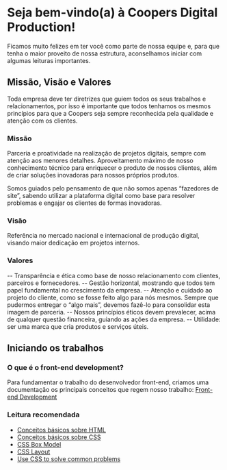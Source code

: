 # Seja bem-vindo(a) à Coopers Digital Production!
Ficamos muito felizes em ter você como parte de nossa equipe e, para que tenha o maior proveito de nossa estrutura, aconselhamos iniciar com algumas leituras importantes.

## Missão, Visão e Valores
Toda empresa deve ter diretrizes que guiem todos os seus trabalhos e relacionamentos, por isso é importante que todos tenhamos os mesmos princípios para que a Coopers seja sempre reconhecida pela qualidade e atenção com os clientes.

### Missão
Parceria e proatividade na realização de projetos digitais, sempre com atenção aos menores detalhes. Aproveitamento máximo de nosso conhecimento técnico para enriquecer o produto de nossos clientes, além de criar soluções inovadoras para nossos próprios produtos.

Somos guiados pelo pensamento de que não somos apenas “fazedores de site”, sabendo utilizar a plataforma digital como base para resolver problemas e engajar os clientes de formas inovadoras.

### Visão
Referência no mercado nacional e internacional de produção digital, visando maior dedicação em projetos internos.

### Valores
-- Transparência e ética como base de nosso relacionamento com clientes, parceiros e fornecedores.
-- Gestão horizontal, mostrando que todos tem papel fundamental no crescimento da empresa.
-- Atenção e cuidado ao projeto do cliente, como se fosse feito algo para nós mesmos. Sempre que pudermos entregar o “algo mais”, devemos fazê-lo para consolidar esta imagem de parceria.
-- Nossos princípios éticos devem prevalecer, acima de qualquer questão financeira, guiando as ações da empresa.
-- Utilidade: ser uma marca que cria produtos e serviços úteis.


## Iniciando os trabalhos

### O que é o front-end development?
Para fundamentar o trabalho do desenvolvedor front-end, criamos uma documentação os principais conceitos que regem nosso trabalho: [Front-end Development](http://frontenddevelopment.com.br/front-end-development/)

### Leitura recomendada
- [Conceitos básicos sobre HTML](https://developer.mozilla.org/en-US/docs/Learn/Getting_started_with_the_web/HTML_basics)
- [Conceitos básicos sobre CSS](https://developer.mozilla.org/en-US/docs/Learn/CSS/Introduction_to_CSS)
- [CSS Box Model](https://developer.mozilla.org/en-US/docs/Learn/CSS/Introduction_to_CSS/Box_model)
- [CSS Layout](https://developer.mozilla.org/en-US/docs/Learn/CSS/CSS_layout)
- [Use CSS to solve common problems](https://developer.mozilla.org/en-US/docs/Learn/CSS/Howto)